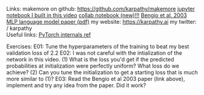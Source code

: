 Links:
makemore on github: https://github.com/karpathy/makemore
[jupyter notebook I built in this video](https://github.com/karpathy/nn-zero-to-hero/blob/master/lectures/makemore/makemore_part2_mlp.ipynb)
[collab notebook (new)!!!](https://colab.research.google.com/drive/1YIfmkftLrz6MPTOO9Vwqrop2Q5llHIGK?usp=sharing)
[Bengio et al. 2003 MLP language model paper (pdf)](https://www.jmlr.org/papers/volume3/bengio03a/bengio03a.pdf)
my website: https://karpathy.ai
my twitter:   / karpathy  
Useful links:
[PyTorch internals ref](http://blog.ezyang.com/2019/05/pytorch-internals/)

Exercises:
E01: Tune the hyperparameters of the training to beat my best validation loss of 2.2
E02: I was not careful with the intialization of the network in this video. (1) What is the loss you'd get if the predicted probabilities at initialization were perfectly uniform? What loss do we achieve? (2) Can you tune the initialization to get a starting loss that is much more similar to (1)?
E03: Read the Bengio et al 2003 paper (link above), implement and try any idea from the paper. Did it work?
